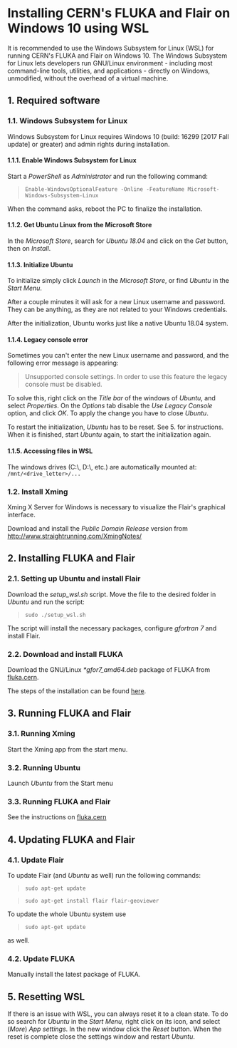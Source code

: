 # Installing CERN's FLUKA and Flair on Windows 10 using WSL

It is recommended to use the Windows Subsystem for Linux (WSL) for running CERN's FLUKA and Flair on Windows 10.
The Windows Subsystem for Linux lets developers run GNU/Linux environment - including most command-line tools, utilities,
and applications - directly on Windows, unmodified, without the overhead of a virtual machine.

## 1. Required software

### 1.1. Windows Subsystem for Linux

Windows Subsystem for Linux requires Windows 10 (build: 16299 [2017 Fall update] or greater) and admin rights during installation.

#### 1.1.1. Enable Windows Subsystem for Linux

Start a *PowerShell* as *Administrator* and run the following command:

> `Enable-WindowsOptionalFeature -Online -FeatureName Microsoft-Windows-Subsystem-Linux`

When the command asks, reboot the PC to finalize the installation.

#### 1.1.2. Get Ubuntu Linux from the Microsoft Store

In the *Microsoft Store*, search for *Ubuntu 18.04* and click on the *Get* button, then on *Install*.

#### 1.1.3. Initialize Ubuntu

To initialize simply click *Launch* in the *Microsoft Store*, or find *Ubuntu* in the *Start Menu*.

After a couple minutes it will ask for a new Linux username and password. They can be anything, as they are not related
to your Windows credentials.

After the initialization, Ubuntu works just like a native Ubuntu 18.04 system.

#### 1.1.4. Legacy console error

Sometimes you can't enter the new Linux username and password, and the following error message is appearing:

> Unsupported console settings. In order to use this feature the legacy console must be disabled.

To solve this, right click on the *Title bar* of the windows of *Ubuntu*, and select *Properties*. On the *Options* tab
disable the *Use Legacy Console* option, and click *OK*. To apply the change you have to close *Ubuntu*.

To restart the initialization, *Ubuntu* has to be reset. See 5. for instructions. When it is finished, start *Ubuntu* again, to start the initialization again.

#### 1.1.5. Accessing files in WSL

The windows drives (C:\\, D:\\, etc.) are automatically mounted at: `/mnt/<drive_letter>/...`

### 1.2. Install Xming

Xming X Server for Windows is necessary to visualize the Flair's graphical interface.

Download and install the *Public Domain Release* version from http://www.straightrunning.com/XmingNotes/

## 2. Installing FLUKA and Flair

### 2.1. Setting up Ubuntu and install Flair

Download the *setup_wsl.sh* script. Move the file to the desired folder in *Ubuntu* and run the script:

> `sudo ./setup_wsl.sh`

The script will install the necessary packages, configure *gfortran 7* and install Flair.

### 2.2. Download and install FLUKA

Download the GNU/Linux *\*gfor7_amd64.deb* package of FLUKA from [fluka.cern](https://fluka.cern/download/latest-fluka-release).

The steps of the installation can be found [here](https://fluka.cern/documentation/installation/fluka-linux-rpm-deb).

## 3. Running FLUKA and Flair

### 3.1. Running Xming

Start the Xming app from the start menu.

### 3.2. Running Ubuntu

Launch *Ubuntu* from the Start menu

### 3.3. Running FLUKA and Flair

See the instructions on [fluka.cern](https://fluka.cern/documentation/running)

## 4. Updating FLUKA and Flair

### 4.1. Update Flair

To update Flair (and *Ubuntu* as well) run the following commands:

> `sudo apt-get update`

> `sudo apt-get install flair flair-geoviewer`

To update the whole Ubuntu system use

> `sudo apt-get update`

as well.

### 4.2. Update FLUKA

Manually install the latest package of FLUKA.

## 5. Resetting WSL

If there is an issue with WSL, you can always reset it to a clean state. To do so search for *Ubuntu* in the
*Start Menu*, right click on its icon, and select (*More*) *App settings*. In the new window click the *Reset*
button. When the reset is complete close the settings window and restart *Ubuntu*.
